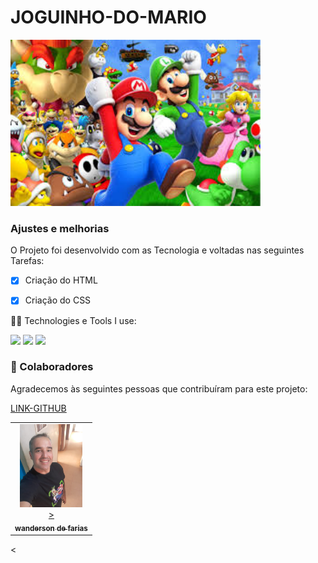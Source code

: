 # JOGUINHO-DO-MARIO


<img src="./images/logo-mario.jpg" width="400px" alt="foto "/><br>


### Ajustes e melhorias




O Projeto foi desenvolvido com as Tecnologia e voltadas nas seguintes Tarefas:

- [x] Criação do HTML
- [x] Criação do CSS



 🧑‍💻 Technologies e Tools I use:
 
 <div>
 <img src="https://img.shields.io/badge/HTML5-E34F26?style=for-the-badge&logo=html5&logoColor=white">
 <img src="https://img.shields.io/badge/CSS3-1572B6?style=for-the-badge&logo=css3&logoColor=white">
 <img src="https://img.shields.io/badge/JavaScript-F7DF1E?style=for-the-badge&logo=javascript&logoColor=black"> 



 </div>


### 🤝 Colaboradores

Agradecemos às seguintes pessoas que contribuíram para este projeto:



<table>
  <tr>
     <td align="center">
      <a href="#">
      <img src="./images/foto.jpg" width="100px" alt="foto wanderson"/><br>><br>
        <sub>
          <b>wanderson de farias</b>
        </sub>
        </sub>
      </a>
    </td>
    <a href="https://github.com/wandersondefariasprogramador" >LINK-GITHUB</a>

  </tr>
</table>


<div>
 <







 
